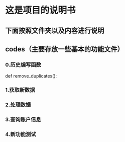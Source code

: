# 这是项目的说明书
## 下面按照文件夹以及内容进行说明
## codes（主要存放一些基本的功能文件）
### 0.历史编写函数
def remove_duplicates():
### 1.获取新数据
### 2.处理数据
### 3.查询账户信息
### 4.新功能测试